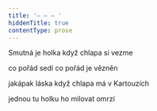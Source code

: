 ```yaml
---
title: '– – – '
hiddenTitle: true
contentType: prose
---
```


Smutná je holka když chlapa si vezme

co pořád sedí co pořád je vězněn

jakápak láska když chlapa má v Kartouzích

jednou tu holku ho milovat omrzí
